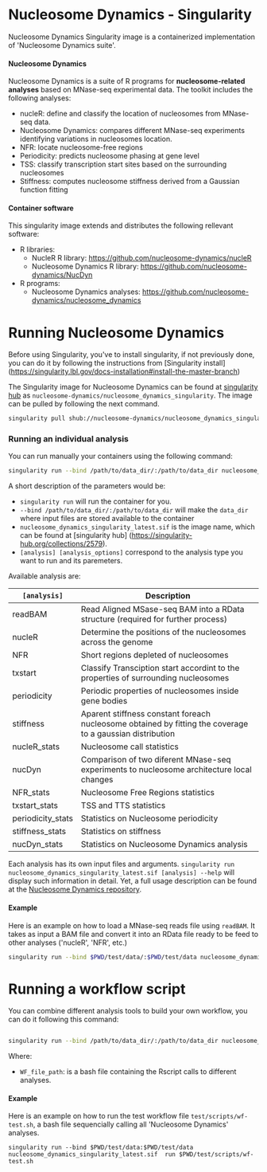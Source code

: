 Nucleosome Dynamics - Singularity
===================
Nucleosome Dynamics Singularity image is a containerized implementation of 'Nucleosome Dynamics suite'.

#### Nucleosome Dynamics
Nucleosome Dynamics is a suite of R programs for **nucleosome-related analyses** based on MNase-seq experimental data. The toolkit includes the following analyses:

- nucleR: define and classify the location of nucleosomes from MNase-seq data.
- Nucleosome Dynamics: compares different MNase-seq experiments identifying variations in nucleosomes location.
- NFR: locate nucleosome-free regions
- Periodicity: predicts  nucleosome phasing at gene level
- TSS: classify transcription start sites based on the surrounding nucleosomes
- Stiffness: computes nucleosome stiffness derived from a Gaussian function fitting

#### Container software 
This singularity image extends and distributes the following rellevant software:

* R libraries:
   * NucleR R library: https://github.com/nucleosome-dynamics/nucleR
   * Nucleosome Dynamics R library: https://github.com/nucleosome-dynamics/NucDyn
* R programs:
   * Nucleosome Dynamics analyses: https://github.com/nucleosome-dynamics/nucleosome_dynamics

# Running Nucleosome Dynamics
Before using Singularity, you've to install singularity, if not previously done, you can do it by following the instructions from [Singularity install] (https://singularity.lbl.gov/docs-installation#install-the-master-branch) 

The Singularity image for Nucleosome Dynamics can be found at [singularity hub](https://singularity-hub.org/collections/2579) as `nucleosome-dynamics/nucleosome_dynamics_singularity`. The image can be pulled by following the next command.
```sh
singularity pull shub://nucleosome-dynamics/nucleosome_dynamics_singularity
```
### Running an individual analysis
You can run manually your containers using the following command:

```sh
singularity run --bind /path/to/data_dir/:/path/to/data_dir nucleosome_dynamics_singularity_latest.sif   [analysis] [analysis_options]
```

A short description of the parameters would be:
- `singularity run` will run the container for you.
- `--bind /path/to/data_dir/:/path/to/data_dir` will make the `data_dir` where input files are stored available to the container
- `nucleosome_dynamics_singularity_latest.sif` is the image name, which can be found at [singularity hub] (https://singularity-hub.org/collections/2579).
- `[analysis] [analysis_options]` correspond to the analysis type you want to run and its paremeters.

Available analysis are:

| `[analysis]` | Description |
| -------- | -------- |
| readBAM         | Read Aligned MSase-seq BAM into a RData structure (required for further process) |
| nucleR           | Determine the positions of the nucleosomes across the genome |
| NFR             | Short regions depleted of nucleosomes |
| txstart         | Classify Transciption start accordint to the properties of surrounding nucleosomes  |
| periodicity  | Periodic properties of nucleosomes inside gene bodies |
| stiffness | Aparent stiffness constant foreach nucleosome obtained by fitting the coverage to a gaussian distribution |
| nucleR_stats|  Nucleosome call statistics|
| nucDyn          | Comparison of two diferent MNase-seq experiments to nucleosome architecture local changes |
| NFR_stats|             Nucleosome Free Regions statistics|
| txstart_stats|         TSS and TTS statistics|
| periodicity_stats|  Statistics on Nucleosome periodicity|
| stiffness_stats|      Statistics on stiffness|
| nucDyn_stats|    Statistics on Nucleosome Dynamics analysis|


Each analysis has its own input files and arguments. `singularity run nucleosome_dynamics_singularity_latest.sif [analysis] --help` will display such information in detail. Yet, a full usage description can be found at the [Nucleosome Dynamics repository](https://github.com/nucleosome-dynamics/nucleosome_dynamics).

#### Example

Here is an example on how to load a MNase-seq reads file using `readBAM`. It takes as input a BAM file and convert it into an RData file ready to be feed to other analyses ('nucleR', 'NFR', etc.)

```sh
singularity run --bind $PWD/test/data/:$PWD/test/data nucleosome_dynamics_singularity_latest.sif readBAM --input $PWD/test/data/cellcycleG2_chrII.bam --output $PWD/test/data/cellcycleG2_chrII.RData --type paired
```

# Running a workflow script
You can combine different analysis tools to build your own workflow, you can do it following this command:

```sh

singularity run --bind /path/to/data_dir/:/path/to/data_dir nucleosome_dynamics_singularity_latest.sif  run  [WF_file_path]

```
Where:
- `WF_file_path`: is a bash file containing the Rscript calls to different analyses.

#### Example

Here is an example on how to run the test workflow file `test/scripts/wf-test.sh`, a bash file sequencially calling all 'Nucleosome Dynamics' analyses.

```
singularity run --bind $PWD/test/data:$PWD/test/data nucleosome_dynamics_singularity_latest.sif  run $PWD/test/scripts/wf-test.sh 
```
